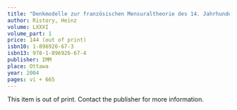 ```yaml
---
title: "Denkmodelle zur französischen Mensuraltheorie des 14. Jahrhunderts, Band I: Historische Darstellung"
author: Ristory, Heinz
volume: LXXXI
volume_part: 1
price: 144 (out of print)
isbn10: 1-896926-67-3
isbn13: 978-1-896926-67-4
publisher: IMM
place: Ottawa
year: 2004
pages: vi + 665
---
```

This item is out of print. Contact the publisher for more information.
